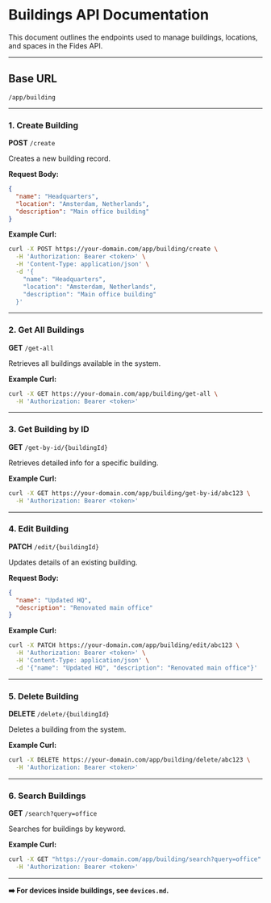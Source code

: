 # Buildings API Documentation

This document outlines the endpoints used to manage buildings, locations, and spaces in the Fides API.

---

## Base URL

```
/app/building
```

---

### 1. Create Building

**POST** `/create`

Creates a new building record.

**Request Body:**

```json
{
  "name": "Headquarters",
  "location": "Amsterdam, Netherlands",
  "description": "Main office building"
}
```

**Example Curl:**

```bash
curl -X POST https://your-domain.com/app/building/create \
  -H 'Authorization: Bearer <token>' \
  -H 'Content-Type: application/json' \
  -d '{
    "name": "Headquarters",
    "location": "Amsterdam, Netherlands",
    "description": "Main office building"
  }'
```

---

### 2. Get All Buildings

**GET** `/get-all`

Retrieves all buildings available in the system.

**Example Curl:**

```bash
curl -X GET https://your-domain.com/app/building/get-all \
  -H 'Authorization: Bearer <token>'
```

---

### 3. Get Building by ID

**GET** `/get-by-id/{buildingId}`

Retrieves detailed info for a specific building.

**Example Curl:**

```bash
curl -X GET https://your-domain.com/app/building/get-by-id/abc123 \
  -H 'Authorization: Bearer <token>'
```

---

### 4. Edit Building

**PATCH** `/edit/{buildingId}`

Updates details of an existing building.

**Request Body:**

```json
{
  "name": "Updated HQ",
  "description": "Renovated main office"
}
```

**Example Curl:**

```bash
curl -X PATCH https://your-domain.com/app/building/edit/abc123 \
  -H 'Authorization: Bearer <token>' \
  -H 'Content-Type: application/json' \
  -d '{"name": "Updated HQ", "description": "Renovated main office"}'
```

---

### 5. Delete Building

**DELETE** `/delete/{buildingId}`

Deletes a building from the system.

**Example Curl:**

```bash
curl -X DELETE https://your-domain.com/app/building/delete/abc123 \
  -H 'Authorization: Bearer <token>'
```

---

### 6. Search Buildings

**GET** `/search?query=office`

Searches for buildings by keyword.

**Example Curl:**

```bash
curl -X GET "https://your-domain.com/app/building/search?query=office" \
  -H 'Authorization: Bearer <token>'
```

---

**➡️ For devices inside buildings, see `devices.md`.**
